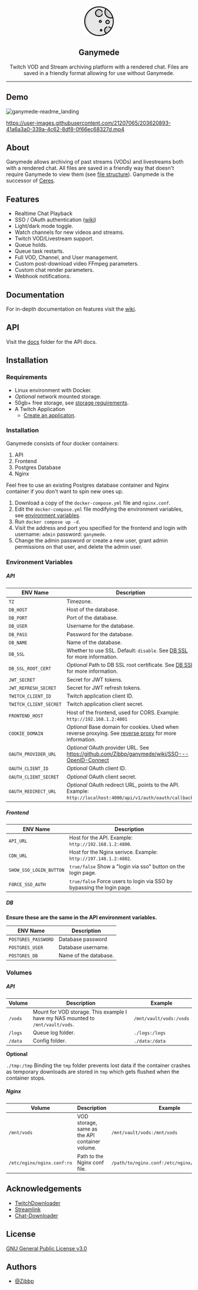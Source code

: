 <br />
<div align="center">
  <a>
    <img src=".github/ganymede-logo.png" alt="Logo" width="80" height="80">
  </a>

  <h2 align="center">Ganymede</h2>

  <p align="center">
    Twitch VOD and Stream archiving platform with a rendered chat. Files are saved in a friendly format allowing for use without Ganymede.
  </p>
</div>

---

## Demo

![ganymede-readme_landing](https://user-images.githubusercontent.com/21207065/203620886-f40b82f6-317c-4ded-afdc-733d1658f6ca.jpg)

https://user-images.githubusercontent.com/21207065/203620893-41a6a3a0-339a-4c62-8df8-0f66ec68327d.mp4

## About

Ganymede allows archiving of past streams (VODs) and livestreams both with a rendered chat. All files are saved in a friendly way that doesn't require Ganymede to view them (see [file structure](https://github.com/Zibbp/ganymede/wiki/File-Structure)). Ganymede is the successor of [Ceres](https://github.com/Zibbp/Ceres).

## Features

- Realtime Chat Playback
- SSO / OAuth authentication ([wiki](https://github.com/Zibbp/ganymede/wiki/SSO---OpenID-Connect))
- Light/dark mode toggle.
- Watch channels for new videos and streams.
- Twitch VOD/Livestream support.
- Queue holds.
- Queue task restarts.
- Full VOD, Channel, and User management.
- Custom post-download video FFmpeg parameters.
- Custom chat render parameters.
- Webhook notifications.


## Documentation

For in-depth documentation on features visit the [wiki](https://github.com/Zibbp/ganymede/wiki).

## API

Visit the [docs](https://github.com/Zibbp/ganymede/tree/master/docs) folder for the API docs.

## Installation

### Requirements

* Linux environment with Docker.
* *Optional* network mounted storage.
* 50gb+ free storage, see [storage requirements](https://github.com/Zibbp/ganymede/wiki/Storage-Requirements).
* A Twitch Application
  * [Create an applicaton](https://dev.twitch.tv/console/apps/create).
  
### Installation

Ganymede consists of four docker containers:

1. API
2. Frontend
3. Postgres Database
4. Nginx

Feel free to use an existing Postgres database container and Nginx container if you don't want to spin new ones up.

1. Download a copy of the `docker-compose.yml` file and `nginx.conf`.
2. Edit the `docker-compose.yml` file modifying the environment variables, see [environment variables](https://github.com/Zibbp/ganymede#environment-variables).
3. Run `docker compose up -d`.
4. Visit the address and port you specified for the frontend and login with username: `admin` password: `ganymede`.
5. Change the admin password *or* create a new user, grant admin permissions on that user, and delete the admin user.

### Environment Variables

##### API

| ENV Name               | Description                                                                                                                                                     |
|------------------------|-----------------------------------------------------------------------------------------------------------------------------------------------------------------|
| `TZ`                   | Timezone.                                                                                                                                                       |
| `DB_HOST`              | Host of the database.                                                                                                                                           |
| `DB_PORT`              | Port of the database.                                                                                                                                           |
| `DB_USER`              | Username for the database.                                                                                                                                      |
| `DB_PASS`              | Password for the database.                                                                                                                                      |
  | `DB_NAME`              | Name of the database.                                                                                                                                           |
| `DB_SSL`               | Whether to use SSL. Default: `disable`. See [DB SSL](https://github.com/Zibbp/ganymede/wiki/DB-SSL) for more information.                                       |
| `DB_SSL_ROOT_CERT`     | *Optional* Path to DB SSL root certificate. See [DB SSL](https://github.com/Zibbp/ganymede/wiki/DB-SSL) for more information.                                   
| `JWT_SECRET`           | Secret for JWT tokens.                                                                                                                                          |
| `JWT_REFRESH_SECRET`   | Secret for JWT refresh tokens.                                                                                                                                  |
| `TWITCH_CLIENT_ID`     | Twitch application client ID.                                                                                                                                   |
| `TWITCH_CLIENT_SECRET` | Twitch application client secret.                                                                                                                               |
| `FRONTEND_HOST`        | Host of the frontend, used for CORS. Example: `http://192.168.1.2:4801`                                                                                         |
| `COOKIE_DOMAIN`        | *Optional* Base domain for cookies. Used when reverse proxying. See [reverse proxy](https://github.com/Zibbp/ganymede/wiki/Reverse-Proxy) for more information. 
| `OAUTH_PROVIDER_URL`   | *Optional* OAuth provider URL. See https://github.com/Zibbp/ganymede/wiki/SSO---OpenID-Connect                                                                                                                             |
| `OAUTH_CLIENT_ID`      | *Optional* OAuth client ID.                                                                                                                                     |
| `OAUTH_CLIENT_SECRET`  | *Optional* OAuth client secret.                                                                                                                                 |
| `OAUTH_REDIRECT_URL`   | *Optional* OAuth redirect URL, points to the API. Example: `http://localhost:4000/api/v1/auth/oauth/callback`.                                                  |                                                                    |

##### Frontend

| ENV Name              | Description                                                            |
|-----------------------|------------------------------------------------------------------------|
| `API_URL` | Host for the API. Example: `http://192.168.1.2:4800`.                  |
| `CDN_URL` | Host for the Nginx serivce. Example: `http://197.148.1.2:4802`.        |
| `SHOW_SSO_LOGIN_BUTTON`                      | `true/false` Show a "login via sso" button on the login page.          |
 | `FORCE_SSO_AUTH`                      | `true/false` Force users to login via SSO by bypassing the login page. |

##### DB

**Ensure these are the same in the API environment variables.**

| ENV Name            | Description           |
|---------------------|-----------------------|
| `POSTGRES_PASSWORD` | Database password     |
| `POSTGRES_USER`     | Database username.    |
| `POSTGRES_DB`       | Name of the database. |

### Volumes

##### API

| Volume  | Description                                                                     | Example                 |
|---------|---------------------------------------------------------------------------------|-------------------------|
| `/vods` | Mount for VOD storage. This example I have my NAS mounted to `/mnt/vault/vods`. | `/mnt/vault/vods:/vods` |
| `/logs` | Queue log folder.                                                               | `./logs:/logs`          |
| `/data` | Config folder.                                                                  | `./data:/data`          |

**Optional**

`./tmp:/tmp` Binding the `tmp` folder prevents lost data if the container crashes as temporary downloads are stored in `tmp` which gets flushed when the container stops.

##### Nginx

| Volume                     | Description                                    | Example                                        |
|----------------------------|------------------------------------------------|------------------------------------------------|
| `/mnt/vods`                | VOD storage, same as the API container volume. | `/mnt/vault/vods:/mnt/vods`                    |
| `/etc/nginx/nginx.conf:ro` | Path to the Nginx conf file.                   | `/path/to/nginx.conf:/etc/nginx/nginx.conf:ro` |


## Acknowledgements

 - [TwitchDownloader](https://github.com/lay295/TwitchDownloader)
 - [Streamlink](https://streamlink.github.io/)
 - [Chat-Downloader](https://github.com/xenova/chat-downloader)
 
 ## License

[GNU General Public License v3.0](https://github.com/Zibbp/ganymede/blob/master/LICENSE)

## Authors

- [@Zibbp](https://www.github.com/Zibbp)
